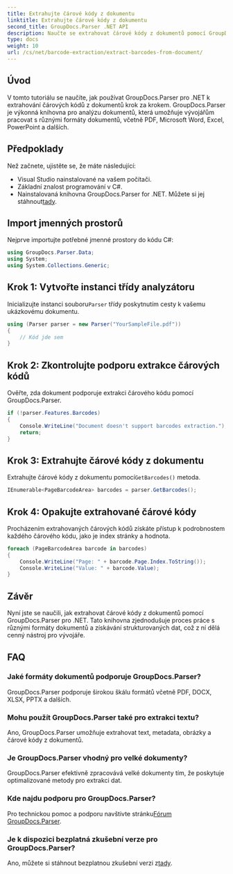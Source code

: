 ```yaml
---
title: Extrahujte čárové kódy z dokumentu
linktitle: Extrahujte čárové kódy z dokumentu
second_title: GroupDocs.Parser .NET API
description: Naučte se extrahovat čárové kódy z dokumentů pomocí GroupDocs.Parser for .NET. Vylepšete své možnosti zpracování dokumentů bez námahy.
type: docs
weight: 10
url: /cs/net/barcode-extraction/extract-barcodes-from-document/
---
```

## Úvod
V tomto tutoriálu se naučíte, jak používat GroupDocs.Parser pro .NET k extrahování čárových kódů z dokumentů krok za krokem. GroupDocs.Parser je výkonná knihovna pro analýzu dokumentů, která umožňuje vývojářům pracovat s různými formáty dokumentů, včetně PDF, Microsoft Word, Excel, PowerPoint a dalších.
## Předpoklady
Než začnete, ujistěte se, že máte následující:
- Visual Studio nainstalované na vašem počítači.
- Základní znalost programování v C#.
-  Nainstalovaná knihovna GroupDocs.Parser for .NET. Můžete si jej stáhnout[tady](https://releases.groupdocs.com/parser/net/).

## Import jmenných prostorů
Nejprve importujte potřebné jmenné prostory do kódu C#:
```csharp
using GroupDocs.Parser.Data;
using System;
using System.Collections.Generic;
```
## Krok 1: Vytvořte instanci třídy analyzátoru
 Inicializujte instanci souboru`Parser` třídy poskytnutím cesty k vašemu ukázkovému dokumentu.
```csharp
using (Parser parser = new Parser("YourSampleFile.pdf"))
{
    // Kód jde sem
}
```
## Krok 2: Zkontrolujte podporu extrakce čárových kódů
Ověřte, zda dokument podporuje extrakci čárového kódu pomocí GroupDocs.Parser.
```csharp
if (!parser.Features.Barcodes)
{
    Console.WriteLine("Document doesn't support barcodes extraction.");
    return;
}
```
## Krok 3: Extrahujte čárové kódy z dokumentu
 Extrahujte čárové kódy z dokumentu pomocí`GetBarcodes()` metoda.
```csharp
IEnumerable<PageBarcodeArea> barcodes = parser.GetBarcodes();
```
## Krok 4: Opakujte extrahované čárové kódy
Procházením extrahovaných čárových kódů získáte přístup k podrobnostem každého čárového kódu, jako je index stránky a hodnota.
```csharp
foreach (PageBarcodeArea barcode in barcodes)
{
    Console.WriteLine("Page: " + barcode.Page.Index.ToString());
    Console.WriteLine("Value: " + barcode.Value);
}
```

## Závěr
Nyní jste se naučili, jak extrahovat čárové kódy z dokumentů pomocí GroupDocs.Parser pro .NET. Tato knihovna zjednodušuje proces práce s různými formáty dokumentů a získávání strukturovaných dat, což z ní dělá cenný nástroj pro vývojáře.

## FAQ
### Jaké formáty dokumentů podporuje GroupDocs.Parser?
GroupDocs.Parser podporuje širokou škálu formátů včetně PDF, DOCX, XLSX, PPTX a dalších.
### Mohu použít GroupDocs.Parser také pro extrakci textu?
Ano, GroupDocs.Parser umožňuje extrahovat text, metadata, obrázky a čárové kódy z dokumentů.
### Je GroupDocs.Parser vhodný pro velké dokumenty?
GroupDocs.Parser efektivně zpracovává velké dokumenty tím, že poskytuje optimalizované metody pro extrakci dat.
### Kde najdu podporu pro GroupDocs.Parser?
 Pro technickou pomoc a podporu navštivte stránku[Fórum GroupDocs.Parser](https://forum.groupdocs.com/c/parser/17).
### Je k dispozici bezplatná zkušební verze pro GroupDocs.Parser?
 Ano, můžete si stáhnout bezplatnou zkušební verzi z[tady](https://releases.groupdocs.com/).